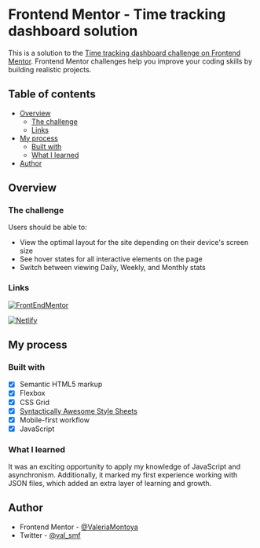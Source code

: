# Frontend Mentor - Time tracking dashboard solution

This is a solution to the [Time tracking dashboard challenge on Frontend Mentor](https://www.frontendmentor.io/challenges/time-tracking-dashboard-UIQ7167Jw). Frontend Mentor challenges help you improve your coding skills by building realistic projects.

## Table of contents

- [Overview](#overview)
  - [The challenge](#the-challenge)
  - [Links](#links)
- [My process](#my-process)
  - [Built with](#built-with)
  - [What I learned](#what-i-learned)
- [Author](#author)

## Overview

### The challenge

Users should be able to:

- View the optimal layout for the site depending on their device's screen size
- See hover states for all interactive elements on the page
- Switch between viewing Daily, Weekly, and Monthly stats

### Links

[![FrontEndMentor](https://img.shields.io/badge/-Frontend%20Mentor-05122A?style=flat&logo=FrontEndMentor&logoColor=63D9F9)](https://www.frontendmentor.io/solutions/responsive-time-tracking-dashboard-UmBpbd-Y4g)

[![Netlify](https://img.shields.io/badge/Netlify-%23000000.svg?style=flat&logo=netlify&logoColor=#00C7B7)](https://time-tracking-dashboard-vm.netlify.app/)

## My process

### Built with

- [x] Semantic HTML5 markup
- [x] Flexbox
- [x] CSS Grid
- [x] [Syntactically Awesome Style Sheets](https://sass-lang.com/)
- [x] Mobile-first workflow
- [x] JavaScript

### What I learned

It was an exciting opportunity to apply my knowledge of JavaScript and asynchronism. Additionally, it marked my first experience working with JSON files, which added an extra layer of learning and growth.

## Author

- Frontend Mentor - [@ValeriaMontoya](https://www.frontendmentor.io/profile/ValeriaMontoya)
- Twitter - [@val_smf](https://twitter.com/val_smf)
